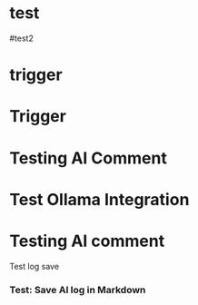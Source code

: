 # test
#test2
# trigger
# Trigger
# Testing AI Comment
# Test Ollama Integration
# Testing AI comment
Test log save
### Test: Save AI log in Markdown
